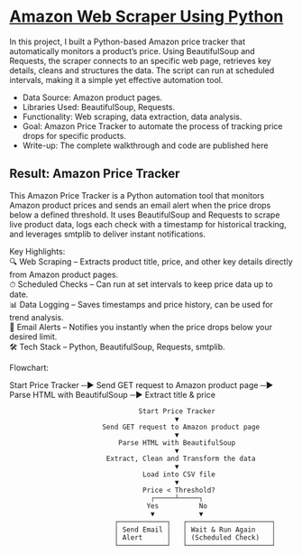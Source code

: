 # [Amazon Web Scraper Using Python](https://aljocastro.github.io/AmazonWebScrapper/)

In this project, I built a Python-based Amazon price tracker that automatically monitors a product’s price. Using BeautifulSoup and Requests, the scraper connects to an specific web page, retrieves key details, cleans and structures the data. The script can run at scheduled intervals, making it a simple yet effective automation tool.

  * Data Source: Amazon product pages.
  * Libraries Used: BeautifulSoup, Requests.
  * Functionality: Web scraping, data extraction, data analysis.
  * Goal: Amazon Price Tracker to automate the process of tracking price drops for specific products.
  * Write-up: The complete walkthrough and code are published here


## Result: Amazon Price Tracker
This Amazon Price Tracker is a Python automation tool that monitors Amazon product prices and sends an email alert when the price drops below a defined threshold.
It uses BeautifulSoup and Requests to scrape live product data, logs each check with a timestamp for historical tracking, and leverages smtplib to deliver instant notifications.

Key Highlights:  
🔍 Web Scraping – Extracts product title, price, and other key details directly from Amazon product pages.  
⏱ Scheduled Checks – Can run at set intervals to keep price data up to date.  
📊 Data Logging – Saves timestamps and price history, can be used for trend analysis.  
📧 Email Alerts – Notifies you instantly when the price drops below your desired limit.  
🛠 Tech Stack – Python, BeautifulSoup, Requests, smtplib.

Flowchart:
    

  Start Price Tracker      ─▶ Send GET request to Amazon product page  ─▶  Parse HTML with BeautifulSoup  ─▶   Extract title & price 

                                                                                   
                                                                                   
                                    Start Price Tracker
                                             ▼
                           Send GET request to Amazon product page
                                             ▼
                               Parse HTML with BeautifulSoup 
                                             ▼
                            Extract, Clean and Transform the data 
                                             ▼
                                     Load into CSV file 
                                             ▼
                                     Price < Threshold?
                                       ┌─────┴─────┐
                                      Yes          No
                                       ▼           ▼
                              ┌────────────┐   ┌─────────────────────┐
                              │ Send Email │   │ Wait & Run Again    │
                              │ Alert      │   │ (Scheduled Check)   │
                              └────────────┘   └─────────────────────┘

 
